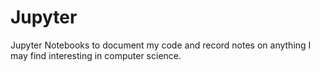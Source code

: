 # Jupyter
Jupyter Notebooks to document my code and record notes on anything I may find interesting in computer science.
